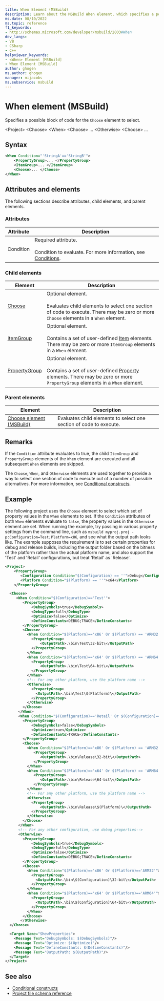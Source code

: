 ```yaml
---
title: When Element (MSBuild)
description: Learn about the MSBuild When element, which specifies a possible block of code for the Choose element to select.
ms.date: 08/10/2022
ms.topic: reference
f1_keywords:
- http://schemas.microsoft.com/developer/msbuild/2003#When
dev_langs:
- VB
- CSharp
- C++
helpviewer_keywords:
- <When> Element [MSBuild]
- When Element [MSBuild]
author: ghogen
ms.author: ghogen
manager: mijacobs
ms.subservice: msbuild
---
```

# When element (MSBuild)

Specifies a possible block of code for the `Choose` element to select.

 \<Project>
 \<Choose>
 \<When>
 \<Choose>
 ...
 \<Otherwise>
 \<Choose>
 ...

## Syntax

```xml
<When Condition="'StringA'=='StringB'">
    <PropertyGroup>... </PropertyGroup>
    <ItemGroup>... </ItemGroup>
    <Choose>... </Choose>
</When>
```

## Attributes and elements

 The following sections describe attributes, child elements, and parent elements.

### Attributes

|Attribute|Description|
|---------------|-----------------|
|Condition|Required attribute.<br /><br /> Condition to evaluate. For more information, see [Conditions](../msbuild/msbuild-conditions.md).|

### Child elements

|Element|Description|
|-------------|-----------------|
|[Choose](../msbuild/choose-element-msbuild.md)|Optional element.<br /><br /> Evaluates child elements to select one section of code to execute. There may be zero or more `Choose` elements in a `When` element.|
|[ItemGroup](../msbuild/itemgroup-element-msbuild.md)|Optional element.<br /><br /> Contains a set of user-defined [Item](../msbuild/item-element-msbuild.md) elements. There may be zero or more `ItemGroup` elements in a `When` element.|
|[PropertyGroup](../msbuild/propertygroup-element-msbuild.md)|Optional element.<br /><br /> Contains a set of user-defined [Property](../msbuild/property-element-msbuild.md) elements. There may be zero or more `PropertyGroup` elements in a `When` element.|

### Parent elements

|Element|Description|
|-------------|-----------------|
|[Choose element (MSBuild)](../msbuild/choose-element-msbuild.md)|Evaluates child elements to select one section of code to execute.|

## Remarks

 If the `Condition` attribute evaluates to true, the child `ItemGroup` and `PropertyGroup` elements of the `When` element are executed and all subsequent `When` elements are skipped.

 The `Choose`, `When`, and `Otherwise` elements are used together to provide a way to select one section of code to execute out of a number of possible alternatives. For more information, see [Conditional constructs](../msbuild/msbuild-conditional-constructs.md).

## Example

 The following project uses the `Choose` element to select which set of property values in the `When` elements to set. If the `Condition` attributes of both `When` elements evaluate to `false`, the property values in the `Otherwise` element are set. When running the example, try passing in various property settings from the command line, such as `msbuild myproj.proj -p:Configuration=Test;Platform=x86`, and see what the output path looks like. The example supposes the requirement is to set certain properties for debug and release builds, including the output folder based on the bitness of the platform rather than the actual platform name, and also support the 'Test' and 'Retail' configurations, but treat 'Retail' as 'Release'.

```xml
<Project>
    <PropertyGroup>
       <Configuration Condition="$(Configuration) == ''">Debug</Configuration>
       <Platform Condition="$(Platform) == ''">x64</Platform>
    </PropertyGroup>

  <Choose>
     <When Condition="$(Configuration)=='Test'">
        <PropertyGroup>
            <DebugSymbols>true</DebugSymbols>
            <DebugType>full</DebugType>
            <Optimize>false</Optimize>
            <DefineConstants>DEBUG;TRACE</DefineConstants>
        </PropertyGroup>
        <Choose>
          <When Condition="$(Platform)=='x86' Or $(Platform) == 'ARM32'">
            <PropertyGroup>
                <OutputPath>.\bin\Test\32-bit\</OutputPath>
            </PropertyGroup>
          </When>
          <When Condition="$(Platform)=='x64' Or $(Platform) == 'ARM64'">
            <PropertyGroup>
                <OutputPath>.\bin\Test\64-bit\</OutputPath>
            </PropertyGroup>
          </When>
          <!-- For any other platform, use the platform name -->
          <Otherwise>
            <PropertyGroup>
              <OutputPath>.\bin\Test\$(Platform)\</OutputPath>
            </PropertyGroup>
          </Otherwise>
        </Choose>
      </When>
      <When Condition="$(Configuration)=='Retail' Or $(Configuration)=='Release'">
        <PropertyGroup>
            <DebugSymbols>false</DebugSymbols>
            <Optimize>true</Optimize>
            <DefineConstants>TRACE</DefineConstants>
        </PropertyGroup>
        <Choose>
          <When Condition="$(Platform)=='x86' Or $(Platform) == 'ARM32'">
             <PropertyGroup>
                <OutputPath>.\bin\Release\32-bit\</OutputPath>
             </PropertyGroup>
          </When>
          <When Condition="$(Platform)=='x64' Or $(Platform) == 'ARM64'">
             <PropertyGroup>
                <OutputPath>.\bin\Release\64-bit\</OutputPath>
             </PropertyGroup>
          </When>
          <!-- For any other platform, use the platform name -->
          <Otherwise>
            <PropertyGroup>
                <OutputPath>.\bin\Release\$(Platform)\</OutputPath>
            </PropertyGroup>
          </Otherwise>
        </Choose>
      </When>
      <!-- For any other configuration, use debug properties-->
      <Otherwise>
        <PropertyGroup>
            <DebugSymbols>true</DebugSymbols>
            <DebugType>full</DebugType>
            <Optimize>false</Optimize>
            <DefineConstants>DEBUG;TRACE</DefineConstants>
        </PropertyGroup>
        <Choose>
          <When Condition="$(Platform)=='x86' Or $(Platform)=='ARM32'">
            <PropertyGroup>
              <OutputPath>.\bin\$(Configuration)\32-bit\</OutputPath>
            </PropertyGroup>
          </When>
          <When Condition="$(Platform)=='x64' Or $(Platform)=='ARM64'">
            <PropertyGroup>
              <OutputPath>.\bin\$(Configuration)\64-bit\</OutputPath>
            </PropertyGroup>
          </When>
        </Choose>
       </Otherwise>
  </Choose>

  <Target Name="ShowProperties">
    <Message Text="DebugSymbols: $(DebugSymbols)"/>
    <Message Text="Optimize: $(Optimize)"/>
    <Message Text="DefineConstants: $(DefineConstants)"/>
    <Message Text="OutputPath: $(OutputPath)"/>
  </Target>
</Project>
```

## See also

- [Conditional constructs](../msbuild/msbuild-conditional-constructs.md)
- [Project file schema reference](../msbuild/msbuild-project-file-schema-reference.md)
